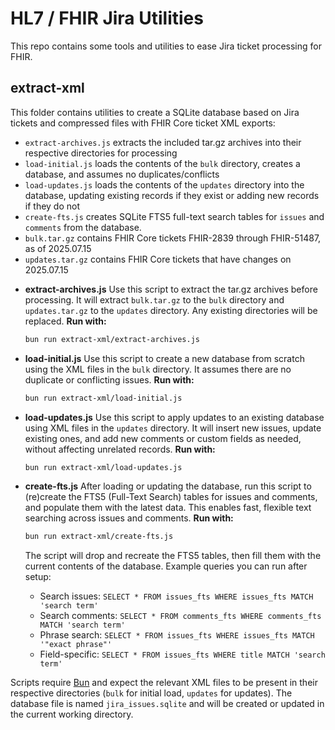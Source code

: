 
# HL7 / FHIR Jira Utilities

This repo contains some tools and utilities to ease Jira ticket processing for FHIR.

## extract-xml

This folder contains utilities to create a SQLite database based on Jira tickets and compressed files with FHIR Core ticket XML exports:
* `extract-archives.js` extracts the included tar.gz archives into their respective directories for processing
* `load-initial.js` loads the contents of the `bulk` directory, creates a database, and assumes no duplicates/conflicts
* `load-updates.js` loads the contents of the `updates` directory into the database, updating existing records if they exist or adding new records if they do not
* `create-fts.js` creates SQLite FTS5 full-text search tables for `issues` and `comments` from the database.
* `bulk.tar.gz` contains FHIR Core tickets FHIR-2839 through FHIR-51487, as of 2025.07.15
* `updates.tar.gz` contains FHIR Core tickets that have changes on 2025.07.15

- **extract-archives.js**
  Use this script to extract the tar.gz archives before processing. It will extract `bulk.tar.gz` to the `bulk` directory and `updates.tar.gz` to the `updates` directory. Any existing directories will be replaced.
  **Run with:**
  ```sh
  bun run extract-xml/extract-archives.js
  ```

- **load-initial.js**
  Use this script to create a new database from scratch using the XML files in the `bulk` directory. It assumes there are no duplicate or conflicting issues.
  **Run with:**
  ```sh
  bun run extract-xml/load-initial.js
  ```

- **load-updates.js**
  Use this script to apply updates to an existing database using XML files in the `updates` directory. It will insert new issues, update existing ones, and add new comments or custom fields as needed, without affecting unrelated records.
  **Run with:**
  ```sh
  bun run extract-xml/load-updates.js
  ```

- **create-fts.js**
  After loading or updating the database, run this script to (re)create the FTS5 (Full-Text Search) tables for issues and comments, and populate them with the latest data. This enables fast, flexible text searching across issues and comments.
  **Run with:**
  ```sh
  bun run extract-xml/create-fts.js
  ```
  The script will drop and recreate the FTS5 tables, then fill them with the current contents of the database.
  Example queries you can run after setup:
  - Search issues: `SELECT * FROM issues_fts WHERE issues_fts MATCH 'search term'`
  - Search comments: `SELECT * FROM comments_fts WHERE comments_fts MATCH 'search term'`
  - Phrase search: `SELECT * FROM issues_fts WHERE issues_fts MATCH '"exact phrase"'`
  - Field-specific: `SELECT * FROM issues_fts WHERE title MATCH 'search term'`

Scripts require [Bun](https://bun.sh/) and expect the relevant XML files to be present in their respective directories (`bulk` for initial load, `updates` for updates). The database file is named `jira_issues.sqlite` and will be created or updated in the current working directory.